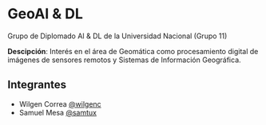 # GeoAI & DL

Grupo de Diplomado AI &amp; DL de la Universidad Nacional (Grupo 11)

**Descipción**: Interés en el área de Geomática como procesamiento digital de imágenes de sensores remotos y Sistemas de Información Geográfica.


## Integrantes

* Wilgen Correa [@wilgenc](https://github.com/wilgenc)
* Samuel Mesa [@samtux](https://github.com/samtux)
